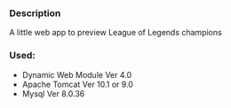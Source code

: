 ### Description
A little web app to preview League of Legends champions

### Used:
- Dynamic Web Module Ver 4.0
- Apache Tomcat Ver 10.1 or 9.0 
- Mysql  Ver 8.0.36
